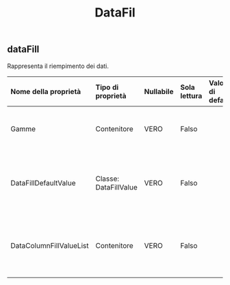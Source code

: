 ﻿---
title: DataFil
second_title: Aspose.Cells Cloud Documen
type: docs
url: /it/specification/model/datafill/
description: "Aspose.Cells Specifica del modello cloud: DataFill. Gestisci facilmente Excel e altri fogli di calcolo con funzionalità come apertura, generazione, modifica, divisione, unione, confronto e conversione"
kwords: Excel, Office, Foglio di calcolo, Cloud REST API, DataFill
weight: 50
---
## **dataFill**

 Rappresenta il riempimento dei dati.

| Nome della proprietà| Tipo di proprietà| Nullabile| Sola lettura| Valore di default| Descrizione|
|:- |:- |:- |:- |:- |:- |
| Gamme| Contenitore| VERO| Falso|| Rappresenta l'intervallo di riempimento dei dati.|
| DataFillDefaultValue| Classe: DataFillValue| VERO| Falso|| Rappresenta che la colonna dati viene popolata con il valore predefinito.|
| DataColumnFillValueList| Contenitore| VERO| Falso|| Rappresenta che la colonna dati viene popolata con il valore specificato.|

